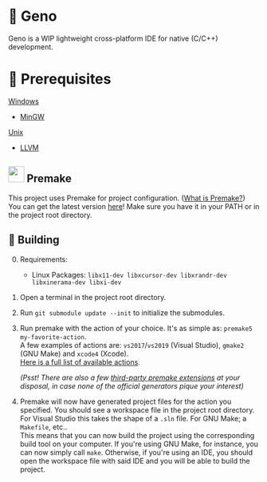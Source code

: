 # 🧬 Geno
Geno is a WIP lightweight cross-platform IDE for native (C/C++) development.

# 🍴 Prerequisites

<u>Windows</u>

* [MinGW](https://sourceforge.net/projects/mingw-w64/files/Toolchains%20targetting%20Win64/Personal%20Builds/mingw-builds/)

<u>Unix</u>

* [LLVM](https://releases.llvm.org/download.html)

## <img src="https://premake.github.io/premake-logo.png" width=32 /> Premake
This project uses Premake for project configuration. ([What is Premake?](https://github.com/premake/premake-core/wiki/What-Is-Premake))</br>
You can get the latest version [here](https://premake.github.io/download)! Make sure you have it in your PATH or in the project root directory.

## 🔧 Building

0. Requirements:   
	* Linux Packages: `libx11-dev libxcursor-dev libxrandr-dev libxinerama-dev libxi-dev`
1. Open a terminal in the project root directory.
2. Run `git submodule update --init` to initialize the submodules.
3. Run premake with the action of your choice. It's as simple as: `premake5 my-favorite-action`.</br>
  A few examples of actions are: `vs2017`/`vs2019` (Visual Studio), `gmake2` (GNU Make) and `xcode4` (Xcode).</br>
   [Here is a full list of available actions](https://github.com/premake/premake-core/wiki/Using-Premake).

	*(Psst! There are also a few [third-party premake extensions](https://github.com/premake/premake-core/wiki/Modules#third-party-modules) at your disposal, in case none of the official generators pique your interest)*
4. Premake will now have generated project files for the action you specified. You should see a workspace file in the project root directory. For Visual Studio this takes the shape of a `.sln` file. For GNU Make; a `Makefile`, etc..</br>
  This means that you can now build the project using the corresponding build tool on your computer. If you're using GNU Make, for instance, you can now simply call `make`. Otherwise, if you're using an IDE, you should open the workspace file with said IDE and you will be able to build the project.
